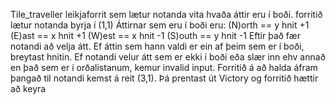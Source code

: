  Tile_traveller
 leikjaforrit sem lætur notanda vita hvaða áttir eru í boði.
 forritið lætur notanda byrja í (1,1)
 Áttirnar sem eru í boði eru:
 (N)orth == y hnit +1
 (E)ast == x hnit +1
 (W)est == x hnit -1
 (S)outh == y hnit -1
 Eftir það fær notandi að velja átt.
 Ef áttin sem hann valdi er ein af þeim sem er í boði, breytast hnitin.
 Ef notandi velur átt sem er ekki í boði eða slær inn ehv annað en það sem er í orðalistanum, kemur invalid input.
 Forritið á að halda áfram þangað til notandi kemst á reit (3,1). Þá prentast út Victory og forritið hættir að keyra

